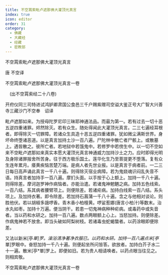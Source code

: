 ```yaml
---
title: 不空罥索毗卢遮那佛大灌顶光真言
index: true
icon: editor
order: 31
category:
  - 佛藏
  - 大藏经
  - 经藏
  - 密教部
---
```


  不空罥索毗卢遮那佛大灌顶光真言  

唐 不空译  

不空罥索毗卢遮那佛大灌顶光真言一卷  

　(出不空罥索经二十八卷)  

开府仪同三司特进试鸿胪卿肃国公食邑三千户赐紫赠司空谥大鉴正号大广智大兴善寺三藏沙门不空奉　诏译  

毗卢遮那如来。为授母陀罗尼印三昧耶神通法品。而最为第一。若有过去一切十恶五逆四重诸罪。烬然除灭。若有众生。随处得闻此大灌顶光真言。二三七遍经耳根者。即得除灭一切罪障。若诸众生具造十恶五逆四重诸罪。犹如微尘满斯世界。身坏命终堕诸恶道。以是真言加持土沙一百八遍。尸陀林中散亡者尸骸上。或散墓上。遇皆散之。彼所亡者。若地狱中若饿鬼中。若修罗中若傍生中。以一切不空如来不空毗卢遮那如来真实本愿大灌顶光真言神通威力加持沙土之力。应时即得光明及身除诸罪报舍所苦身。往于西方极乐国土。莲华化生乃至菩提更不堕落。复有众生连年累月。痿黄疾恼苦楚万端。是病人者先世业报。以是真言于病者前。一二三日每日高声诵此真言一千八十遍。则得除灭宿业病障。若为鬼娆魂识闷乱失音不语。持真言者加持手一百八遍。摩扪头面。以手按于心上额上。加持一千八十遍。则得除差。摩诃迦罗神作病恼者。亦能治遣。若诸鬼神魍魉之病。加持五色线索。一百八结。系其病者腰臂项上。则便除差。若诸疟病。加持白线索一百八结。系头项上。及加持衣著。即令除差。若加持石菖蒲一千八十遍。含之与他相对谈论。则胜他伏。若以胡椒多誐啰香。青木香小柏檀黄。啰娑惹娜(唐言小柏汁)等数末。治水丸如枣。加持十万遍。便当阴干。若患一切鬼神病种种疟病。或毒药中或失音者。当以药和水研之。加持一百八遍。数点两眼额上心上。当怒加持。则便除差。作病鬼神若不放舍。即当头破如阿梨树枝。若诸毒虫蛇蝎螫者。以药涂眼即便除差。  

又法以新米[亭*單]罗。澡浴清净著净衣服已。以药和水研。加持一百八遍点米[亭*單]罗眼中。奋怒加持一千八十遍。则便起坐所问皆答。欲放者。加持白芥子水二十一遍。散米[亭*單]罗上。即便如旧。若为贵人相请唤者。以药点眼当往见之。则相宾敬。  

不空罥索毗卢遮那佛大灌顶光真言一卷  

